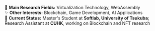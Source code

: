 👀 **Main Research Fields:** Virtualization Technology, WebAssembly  
✨ **Other Interests:** Blockchain, Game Development, AI Applications  
🌱 **Current Status:** Master's Student at **Softlab, University of Tsukuba**; Research Assistant at **CUHK**, working on Blockchain and NFT research  
